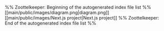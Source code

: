 %% Zoottelkeeper: Beginning of the autogenerated index file list  %%
 [[main/public/images/diagram.png|diagram.png]]
 [[main/public/images/Next.js project|Next.js project]]
%% Zoottelkeeper: End of the autogenerated index file list  %%
